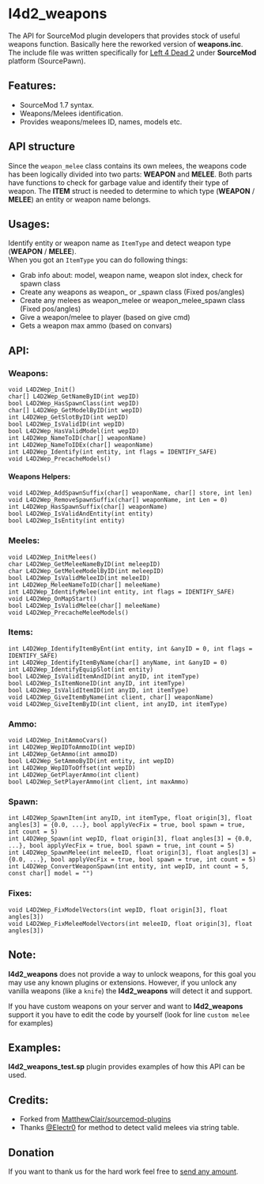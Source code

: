 # l4d2_weapons 
The API for SourceMod plugin developers that provides stock of useful weapons function. Basically here the reworked version of **weapons.inc**. The include file was written specifically for [Left 4 Dead 2](https://www.l4d.com/blog/) under **SourceMod** platform (SourcePawn).

## Features:
 - SourceMod 1.7 syntax.
 - Weapons/Melees identification.
 - Provides weapons/melees ID, names, models etc.

## API structure
Since the `weapon_melee` class contains its own melees, the weapons code has been logically divided into two parts: **WEAPON** and **MELEE**. Both parts have functions to check for garbage value and identify their type of weapon. The **ITEM** struct is needed to determine to which type (**WEAPON** / **MELEE**) an entity or weapon name belongs.

## Usages:
Identify entity or weapon name as `ItemType` and detect weapon type (**WEAPON** / **MELEE**).  
When you got an `ItemType` you can do following things:
 - Grab info about: model, weapon name, weapon slot index, check for spawn class
 - Create any weapons as weapon_ or _spawn class (Fixed pos/angles)
 - Create any melees as weapon_melee or weapon_melee_spawn class (Fixed pos/angles)
 - Give a weapon/melee to player (based on give cmd)
 - Gets a weapon max ammo (based on convars)

## API:
### Weapons:
```
void L4D2Wep_Init()
char[] L4D2Wep_GetNameByID(int wepID)
bool L4D2Wep_HasSpawnClass(int wepID)
char[] L4D2Wep_GetModelByID(int wepID)
int L4D2Wep_GetSlotByID(int wepID)
bool L4D2Wep_IsValidID(int wepID)
bool L4D2Wep_HasValidModel(int wepID)
int L4D2Wep_NameToID(char[] weaponName)
int L4D2Wep_NameToIDEx(char[] weaponName)
int L4D2Wep_Identify(int entity, int flags = IDENTIFY_SAFE)
void L4D2Wep_PrecacheModels()
```
#### Weapons Helpers:
```
void L4D2Wep_AddSpawnSuffix(char[] weaponName, char[] store, int len)
void L4D2Wep_RemoveSpawnSuffix(char[] weaponName, int Len = 0)
int L4D2Wep_HasSpawnSuffix(char[] weaponName)
bool L4D2Wep_IsValidAndEntity(int entity)
bool L4D2Wep_IsEntity(int entity)
```
### Meeles:
```
void L4D2Wep_InitMelees()
char L4D2Wep_GetMeleeNameByID(int meleepID)
char L4D2Wep_GetMeleeModelByID(int meleepID)
bool L4D2Wep_IsValidMeleeID(int meleeID)
int L4D2Wep_MeleeNameToID(char[] meleeName)
int L4D2Wep_IdentifyMelee(int entity, int flags = IDENTIFY_SAFE)
void L4D2Wep_OnMapStart()
bool L4D2Wep_IsValidMelee(char[] meleeName)
void L4D2Wep_PrecacheMeleeModels()
```
### Items:
```
int L4D2Wep_IdentifyItemByEnt(int entity, int &anyID = 0, int flags = IDENTIFY_SAFE)
int L4D2Wep_IdentifyItemByName(char[] anyName, int &anyID = 0)
int L4D2Wep_IdentifyEquipSlot(int entity)
bool L4D2Wep_IsValidItemAndID(int anyID, int itemType)
bool L4D2Wep_IsItemNoneID(int anyID, int itemType)
bool L4D2Wep_IsValidItemID(int anyID, int itemType)
void L4D2Wep_GiveItemByName(int client, char[] weaponName)
void L4D2Wep_GiveItemByID(int client, int anyID, int itemType)
```
### Ammo:
```
void L4D2Wep_InitAmmoCvars()
int L4D2Wep_WepIDToAmmoID(int wepID)
int L4D2Wep_GetAmmo(int ammoID)
bool L4D2Wep_SetAmmoByID(int entity, int wepID)
int L4D2Wep_WepIDToOffset(int wepID)
int L4D2Wep_GetPlayerAmmo(int client)
bool L4D2Wep_SetPlayerAmmo(int client, int maxAmmo)
```
### Spawn:
```
int L4D2Wep_SpawnItem(int anyID, int itemType, float origin[3], float angles[3] = {0.0, ...}, bool applyVecFix = true, bool spawn = true, int count = 5)
int L4D2Wep_Spawn(int wepID, float origin[3], float angles[3] = {0.0, ...}, bool applyVecFix = true, bool spawn = true, int count = 5)
int L4D2Wep_SpawnMelee(int meleeID, float origin[3], float angles[3] = {0.0, ...}, bool applyVecFix = true, bool spawn = true, int count = 5)
int L4D2Wep_ConvertWeaponSpawn(int entity, int wepID, int count = 5, const char[] model = "")
```
### Fixes:
```
void L4D2Wep_FixModelVectors(int wepID, float origin[3], float angles[3])
void L4D2Wep_FixMeleeModelVectors(int meleeID, float origin[3], float angles[3])
```

## Note:
**l4d2_weapons** does not provide a way to unlock weapons, for this goal you may use any known plugins or extensions. However, if you unlock any vanilla weapons (like a `knife`) the **l4d2_weapons** will detect it and support.

If you have custom weapons on your server and want to **l4d2_weapons** support it you have to edit the code by yourself (look for line `custom melee` for examples)

## Examples:
**l4d2_weapons_test.sp** plugin provides examples of how this API can be used.

## Credits:
 - Forked from [MatthewClair/sourcemod-plugins](https://github.com/MatthewClair/sourcemod-plugins)
 - Thanks [@Electr0](https://forums.alliedmods.net/member.php?u=152668) for method to detect valid melees via string table.
 
## Donation
If you want to thank us for the hard work feel free to [send any amount](https://www.paypal.me/razicat "send any amount").
